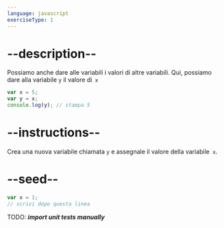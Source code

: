 ```yaml
---
language: javascript
exerciseType: 1
---
```


# --description--

Possiamo anche dare alle variabili i valori di altre variabili.
Qui, possiamo dare alla variabile `y` il valore di` x`
```javascript
var x = 5;
var y = x;
console.log(y); // stampa 5
```

# --instructions--

Crea una nuova variabile chiamata `y` e assegnale il valore della variabile` x`.

# --seed--

```javascript
var x = 1;
// scrivi dopo questa linea
```

TODO: ___import unit tests manually___
